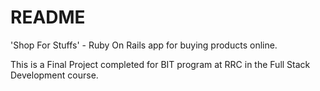 # README

'Shop For Stuffs' - Ruby On Rails app for buying products online.

This is a Final Project completed for BIT program at RRC in the Full Stack Development course.

